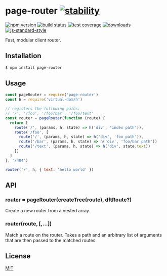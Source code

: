 # page-router [![stability][0]][1]
[![npm version][2]][3] [![build status][4]][5] [![test coverage][6]][7]
[![downloads][8]][9] [![js-standard-style][10]][11]

Fast, modular client router.

## Installation
```sh
$ npm install page-router
```

## Usage
```js
const pageRouter = require('page-router')
const h = require('virtual-dom/h')

// registers the following paths:
// '/', '/foo', '/foo/bar', '/foo/text'
const router = pageRouter(function (route) {
  return [
    route('/', (params, h, state) => h('div', 'index path')),
    route('/foo', [
      route('/', (params, h, state) => h('div', 'foo path')),
      route('/bar', (params, h, state) => h('div', 'foo/bar path'))
      route('/text', (params, h, state) => h('div', state.text))
    ])
  ]
}, '/404')

router('/', h, { text: 'hello world' })
```

## API
### router = pageRouter(createTree(route), dftRoute?)
Create a new router from a nested array.

### router(route, [,...])
Match a route on the router. Takes a path and an arbitrary list of arguments
that are then passed to the matched routes.

## License
[MIT](https://tldrlegal.com/license/mit-license)

[0]: https://img.shields.io/badge/stability-experimental-orange.svg?style=flat-square
[1]: https://nodejs.org/api/documentation.html#documentation_stability_index
[2]: https://img.shields.io/npm/v/page-router.svg?style=flat-square
[3]: https://npmjs.org/package/page-router
[4]: https://img.shields.io/travis/yoshuawuyts/page-router/master.svg?style=flat-square
[5]: https://travis-ci.org/yoshuawuyts/page-router
[6]: https://img.shields.io/codecov/c/github/yoshuawuyts/page-router/master.svg?style=flat-square
[7]: https://codecov.io/github/yoshuawuyts/page-router
[8]: http://img.shields.io/npm/dm/page-router.svg?style=flat-square
[9]: https://npmjs.org/package/page-router
[10]: https://img.shields.io/badge/code%20style-standard-brightgreen.svg?style=flat-square
[11]: https://github.com/feross/standard
